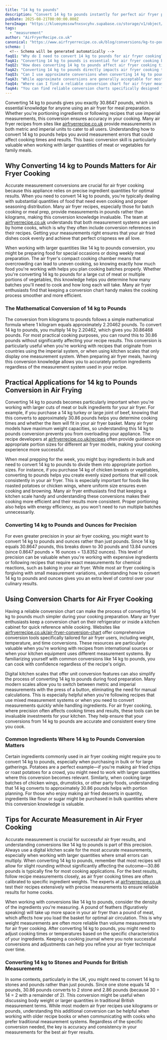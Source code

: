 ```yaml
---
title: "14 kg to pounds"
description: "Convert 14 kg to pounds instantly for perfect air fryer portions. Get accurate measurements and cooking tips for better results every time."
pubDate: 2025-08-21T00:00:00.000Z
heroImage: "https://klueoymssxwfnxsvcyhv.supabase.co/storage/v1/object/public/Shmucket/14-kg-to-pounds-fc1a2.webp"
tags:
  - "measurement"
author: "AirFryerRecipe.co.uk"
canonical: "https://www.airfryerrecipe.co.uk/blog/conversions/kg-to-pounds/14-kg-to-pounds-fc1a2"
schema: |
  <!-- Schema will be generated automatically -->
faqQ1: "Why do I need to convert 14 kg to pounds for air fryer cooking?"
faqA1: "Converting 14 kg to pounds is essential for air fryer cooking because many recipes use imperial measurements, and accurate portion sizes affect cooking times and results. Since air fryers work best with properly sized portions that allow for air circulation, knowing exact weights helps prevent overcrowding and ensures even cooking. This conversion is particularly important when working with larger quantities for meal prep or family gatherings."
faqQ2: "How does converting 14 kg to pounds affect air fryer cooking times?"
faqA2: "Converting 14 kg to pounds directly impacts air fryer cooking times because most recipes provide cooking guidance based on weight measurements. Heavier items generally require longer cooking times, so knowing that 14 kg equals approximately 30.86 pounds helps you adjust cooking duration appropriately. This prevents undercooking or overcooking, especially when working with large cuts of meat or batch cooking multiple portions."
faqQ3: "Can I use approximate conversions when converting 14 kg to pounds for air frying?"
faqA3: "While approximate conversions are generally acceptable for most air frying applications, precision becomes more important with larger quantities like 14 kg. Small rounding errors multiply with larger weights, potentially affecting cooking results. For best outcomes, use the exact conversion of 30.8647 pounds or round to 30.86 pounds rather than using simpler approximations that might lead to significant measurement errors."
faqQ4: "Where can I find a reliable conversion chart for air fryer measurements?"
faqA4: "You can find reliable conversion charts specifically designed for air fryer cooking at resources like airfryerrecipe.co.uk/air-fryer-conversion-chart. These charts typically include weight conversions like 14 kg to pounds alongside temperature and time adjustments for different air fryer models. Many kitchen scale manufacturers also provide conversion guides, and numerous cooking apps offer built-in conversion tools for quick reference while preparing meals."
---
```

<p>Converting 14 kg to pounds gives you exactly 30.8647 pounds, which is essential knowledge for anyone using an air fryer for meal preparation. Whether you're portioning ingredients or following recipes that use imperial measurements, this conversion ensures accuracy in your cooking. Many air fryer recipes from sites like <a href=https://www.airfryerrecipe.co.uk>airfryerrecipe.co.uk</a> provide measurements in both metric and imperial units to cater to all users. Understanding how to convert 14 kg to pounds helps you avoid measurement errors that could affect cooking times and results. This basic conversion skill is particularly valuable when working with larger quantities of meat or vegetables for family meals.</p>

<h2>Why Converting 14 kg to Pounds Matters for Air Fryer Cooking</h2>
<p>Accurate measurement conversions are crucial for air fryer cooking because this appliance relies on precise ingredient quantities for optimal results. When you need to convert 14 kg to pounds, you're typically dealing with substantial quantities of food that need even cooking and proper seasoning distribution. Many air fryer recipes, especially those for batch cooking or meal prep, provide measurements in pounds rather than kilograms, making this conversion knowledge invaluable. The team at <a href=https://www.airfryerrecipe.co.uk>airfryerrecipe.co.uk</a> understands that both measurement systems are used by home cooks, which is why they often include conversion references in their recipes. Getting your measurements right ensures that your air fried dishes cook evenly and achieve that perfect crispness we all love.</p>

<p>When working with larger quantities like 14 kg to pounds conversion, you might be preparing food for special occasions or doing weekly meal preparation. The air fryer's compact cooking chamber means that overcrowding can lead to uneven cooking, so knowing exactly how much food you're working with helps you plan cooking batches properly. Whether you're converting 14 kg to pounds for a large cut of meat or multiple portions of vegetables, this knowledge helps you determine how many batches you'll need to cook and how long each will take. Many air fryer enthusiasts find that keeping a conversion chart handy makes the cooking process smoother and more efficient.</p>

<h3>The Mathematical Conversion of 14 kg to Pounds</h3>
<p>The conversion from kilograms to pounds follows a simple mathematical formula where 1 kilogram equals approximately 2.20462 pounds. To convert 14 kg to pounds, you multiply 14 by 2.20462, which gives you 30.86468 pounds. For most practical cooking purposes, you can round this to 30.86 pounds without significantly affecting your recipe results. This conversion is particularly useful when you're working with recipes that originate from countries using the imperial system, or when using kitchen scales that only display one measurement system. When preparing air fryer meals, having this conversion knowledge allows you to accurately portion ingredients regardless of the measurement system used in your recipe.</p>

<h2>Practical Applications for 14 kg to Pounds Conversion in Air Frying</h2>
<p>Converting 14 kg to pounds becomes particularly important when you're working with larger cuts of meat or bulk ingredients for your air fryer. For example, if you purchase a 14 kg turkey or large joint of beef, knowing that this converts to approximately 30.86 pounds helps you determine cooking times and whether the item will fit in your air fryer basket. Many air fryer models have maximum weight capacities, so understanding this 14 kg to pounds conversion prevents you from overloading your appliance. The recipe developers at <a href=https://www.airfryerrecipe.co.uk/recipes>airfryerrecipe.co.uk/recipes</a> often provide guidance on appropriate portion sizes for different air fryer models, making your cooking experience more successful.</p>

<p>When meal prepping for the week, you might buy ingredients in bulk and need to convert 14 kg to pounds to divide them into appropriate portion sizes. For instance, if you purchase 14 kg of chicken breasts or vegetables, converting to pounds helps you create evenly sized portions that will cook consistently in your air fryer. This is especially important for foods like roasted potatoes or chicken wings, where uniform size ensures even cooking and browning. Many air fryer enthusiasts find that keeping a kitchen scale handy and understanding these conversions makes their cooking more efficient and their results more consistent. Proper portioning also helps with energy efficiency, as you won't need to run multiple batches unnecessarily.</p>

<h3>Converting 14 kg to Pounds and Ounces for Precision</h3>
<p>For even greater precision in your air fryer cooking, you might want to convert 14 kg to pounds and ounces rather than just pounds. Since 14 kg equals 30.8647 pounds, this breaks down to 30 pounds and 13.84 ounces (since 0.8647 pounds × 16 ounces = 13.8352 ounces). This level of precision can be valuable when you're working with expensive ingredients or following recipes that require exact measurements for chemical reactions, such as baking in your air fryer. While most air fryer cooking is forgiving with small measurement variations, understanding how to convert 14 kg to pounds and ounces gives you an extra level of control over your culinary results.</p>

<h2>Using Conversion Charts for Air Fryer Cooking</h2>
<p>Having a reliable conversion chart can make the process of converting 14 kg to pounds much simpler during your cooking preparation. Many air fryer enthusiasts keep a conversion chart on their refrigerator or inside a kitchen cabinet for quick reference while cooking. Websites like <a href=https://www.airfryerrecipe.co.uk/air-fryer-conversion-chart>airfryerrecipe.co.uk/air-fryer-conversion-chart</a> offer comprehensive conversion tools specifically tailored for air fryer users, including weight, temperature, and time conversions. These resources are particularly valuable when you're working with recipes from international sources or when your kitchen equipment uses different measurement systems. By familiarizing yourself with common conversions like 14 kg to pounds, you can cook with confidence regardless of the recipe's origin.</p>

<p>Digital kitchen scales that offer unit conversion features can also simplify the process of converting 14 kg to pounds during food preparation. Many modern scales allow you to switch between metric and imperial measurements with the press of a button, eliminating the need for manual calculations. This is especially helpful when you're following recipes that use mixed measurement systems or when you need to convert measurements quickly while handling ingredients. For air fryer cooking, where precision often affects cooking times and results, these tools can be invaluable investments for your kitchen. They help ensure that your conversions from 14 kg to pounds are accurate and consistent every time you cook.</p>

<h3>Common Ingredients Where 14 kg to Pounds Conversion Matters</h3>
<p>Certain ingredients commonly used in air fryer cooking might require you to convert 14 kg to pounds, especially when purchasing in bulk or for large gatherings. Potatoes are a perfect example—if you're making air fried chips or roast potatoes for a crowd, you might need to work with larger quantities where this conversion becomes relevant. Similarly, when cooking large batches of chicken wings, drumsticks, or other party foods, understanding that 14 kg converts to approximately 30.86 pounds helps with portion planning. For those who enjoy making air fried desserts in quantity, ingredients like flour or sugar might be purchased in bulk quantities where this conversion knowledge is valuable.</p>

<h2>Tips for Accurate Measurement in Air Fryer Cooking</h2>
<p>Accurate measurement is crucial for successful air fryer results, and understanding conversions like 14 kg to pounds is part of this precision. Always use a digital kitchen scale for the most accurate measurements, especially when working with larger quantities where small errors can multiply. When converting 14 kg to pounds, remember that most recipes will allow for slight rounding without significantly affecting the outcome—30.86 pounds is typically fine for most cooking applications. For the best results, follow recipe measurements closely, as air fryer cooking times are often calibrated to specific ingredient weights. The experts at <a href=https://www.airfryerrecipe.co.uk>airfryerrecipe.co.uk</a> test their recipes extensively with precise measurements to ensure reliable results for home cooks.</p>

<p>When working with conversions like 14 kg to pounds, consider the density of the ingredients you're measuring. A pound of feathers (figuratively speaking) will take up more space in your air fryer than a pound of meat, which affects how you load the basket for optimal air circulation. This is why weight measurements are often more reliable than volume measurements for air fryer cooking. After converting 14 kg to pounds, you might need to adjust cooking times or temperatures based on the specific characteristics of your ingredients. Keeping a cooking journal where you note successful conversions and adjustments can help you refine your air fryer technique over time.</p>

<h3>Converting 14 kg to Stones and Pounds for British Measurements</h3>
<p>In some contexts, particularly in the UK, you might need to convert 14 kg to stones and pounds rather than just pounds. Since one stone equals 14 pounds, 30.86 pounds converts to 2 stone and 2.86 pounds (because 30 ÷ 14 = 2 with a remainder of 2). This conversion might be useful when discussing body weight or larger quantities in traditional British measurement terms. While most modern air fryer recipes use kilograms or pounds, understanding this additional conversion can be helpful when working with older recipe books or when communicating with cooks who prefer traditional measurement systems. Regardless of the specific conversion needed, the key is accuracy and consistency in your measurements for the best air fryer results.</p>
